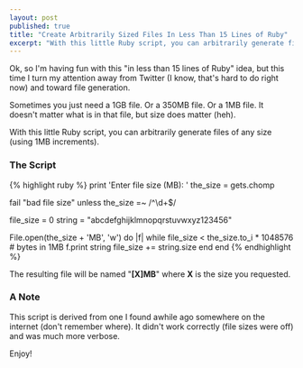 ```yaml
---
layout: post
published: true
title: "Create Arbitrarily Sized Files In Less Than 15 Lines of Ruby"
excerpt: "With this little Ruby script, you can arbitrarily generate files of any size (using 1MB increments)."
---
```


Ok, so I'm having fun with this "in less than 15 lines of Ruby" idea, but this time I turn my attention away from Twitter (I know, that's hard to do right now) and toward file generation.

Sometimes you just need a 1GB file. Or a 350MB file. Or a 1MB file. It doesn't matter what is in that file, but size does matter (heh).

With this little Ruby script, you can arbitrarily generate files of any size (using 1MB increments).

### The Script

{% highlight ruby %}
print 'Enter file size (MB): '
the_size = gets.chomp

fail "bad file size" unless the_size =~ /^\d+$/

file_size = 0
string    = "abcdefghijklmnopqrstuvwxyz123456"

File.open(the_size + 'MB', 'w') do |f|
  while file_size < the_size.to_i * 1048576 # bytes in 1MB
    f.print string
    file_size += string.size
  end
end
{% endhighlight %}

The resulting file will be named "**[X]MB**" where **X** is the size you requested.

### A Note

This script is derived from one I found awhile ago somewhere on the internet (don't remember where). It didn't work correctly (file sizes were off) and was much more verbose.

Enjoy!

